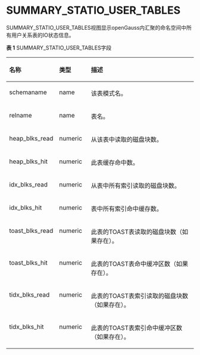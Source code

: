 # SUMMARY\_STATIO\_USER\_TABLES

SUMMARY\_STATIO\_USER\_TABLES视图显示openGauss内汇聚的命名空间中所有用户关系表的IO状态信息。

**表 1**  SUMMARY\_STATIO\_USER\_TABLES字段

<a name="zh-cn_topic_0237122670_table9806345859"></a>
<table><thead align="left"><tr id="zh-cn_topic_0237122670_row1193413457510"><th class="cellrowborder" valign="top" width="19.62%" id="mcps1.2.4.1.1"><p id="zh-cn_topic_0237122670_p99341451857"><a name="zh-cn_topic_0237122670_p99341451857"></a><a name="zh-cn_topic_0237122670_p99341451857"></a><strong id="zh-cn_topic_0237122670_b693415451050"><a name="zh-cn_topic_0237122670_b693415451050"></a><a name="zh-cn_topic_0237122670_b693415451050"></a>名称</strong></p>
</th>
<th class="cellrowborder" valign="top" width="17.19%" id="mcps1.2.4.1.2"><p id="zh-cn_topic_0237122670_p59341645658"><a name="zh-cn_topic_0237122670_p59341645658"></a><a name="zh-cn_topic_0237122670_p59341645658"></a><strong id="zh-cn_topic_0237122670_b11934144511514"><a name="zh-cn_topic_0237122670_b11934144511514"></a><a name="zh-cn_topic_0237122670_b11934144511514"></a>类型</strong></p>
</th>
<th class="cellrowborder" valign="top" width="63.190000000000005%" id="mcps1.2.4.1.3"><p id="zh-cn_topic_0237122670_p209341459514"><a name="zh-cn_topic_0237122670_p209341459514"></a><a name="zh-cn_topic_0237122670_p209341459514"></a><strong id="zh-cn_topic_0237122670_b59348453517"><a name="zh-cn_topic_0237122670_b59348453517"></a><a name="zh-cn_topic_0237122670_b59348453517"></a>描述</strong></p>
</th>
</tr>
</thead>
<tbody><tr id="zh-cn_topic_0237122670_row79349459519"><td class="cellrowborder" valign="top" width="19.62%" headers="mcps1.2.4.1.1 "><p id="zh-cn_topic_0237122670_p8934194520513"><a name="zh-cn_topic_0237122670_p8934194520513"></a><a name="zh-cn_topic_0237122670_p8934194520513"></a>schemaname</p>
</td>
<td class="cellrowborder" valign="top" width="17.19%" headers="mcps1.2.4.1.2 "><p id="zh-cn_topic_0237122670_p293512451519"><a name="zh-cn_topic_0237122670_p293512451519"></a><a name="zh-cn_topic_0237122670_p293512451519"></a>name</p>
</td>
<td class="cellrowborder" valign="top" width="63.190000000000005%" headers="mcps1.2.4.1.3 "><p id="zh-cn_topic_0237122670_p293510455519"><a name="zh-cn_topic_0237122670_p293510455519"></a><a name="zh-cn_topic_0237122670_p293510455519"></a>该表模式名。</p>
</td>
</tr>
<tr id="zh-cn_topic_0237122670_row1935845251"><td class="cellrowborder" valign="top" width="19.62%" headers="mcps1.2.4.1.1 "><p id="zh-cn_topic_0237122670_p1793518451759"><a name="zh-cn_topic_0237122670_p1793518451759"></a><a name="zh-cn_topic_0237122670_p1793518451759"></a>relname</p>
</td>
<td class="cellrowborder" valign="top" width="17.19%" headers="mcps1.2.4.1.2 "><p id="zh-cn_topic_0237122670_p09351451159"><a name="zh-cn_topic_0237122670_p09351451159"></a><a name="zh-cn_topic_0237122670_p09351451159"></a>name</p>
</td>
<td class="cellrowborder" valign="top" width="63.190000000000005%" headers="mcps1.2.4.1.3 "><p id="zh-cn_topic_0237122670_p59355452051"><a name="zh-cn_topic_0237122670_p59355452051"></a><a name="zh-cn_topic_0237122670_p59355452051"></a>表名。</p>
</td>
</tr>
<tr id="zh-cn_topic_0237122670_row6935134513515"><td class="cellrowborder" valign="top" width="19.62%" headers="mcps1.2.4.1.1 "><p id="zh-cn_topic_0237122670_p12935164518514"><a name="zh-cn_topic_0237122670_p12935164518514"></a><a name="zh-cn_topic_0237122670_p12935164518514"></a>heap_blks_read</p>
</td>
<td class="cellrowborder" valign="top" width="17.19%" headers="mcps1.2.4.1.2 "><p id="zh-cn_topic_0237122670_p1493514452516"><a name="zh-cn_topic_0237122670_p1493514452516"></a><a name="zh-cn_topic_0237122670_p1493514452516"></a>numeric</p>
</td>
<td class="cellrowborder" valign="top" width="63.190000000000005%" headers="mcps1.2.4.1.3 "><p id="zh-cn_topic_0237122670_p1493694514515"><a name="zh-cn_topic_0237122670_p1493694514515"></a><a name="zh-cn_topic_0237122670_p1493694514515"></a>从该表中读取的磁盘块数。</p>
</td>
</tr>
<tr id="zh-cn_topic_0237122670_row493634517518"><td class="cellrowborder" valign="top" width="19.62%" headers="mcps1.2.4.1.1 "><p id="zh-cn_topic_0237122670_p993614520510"><a name="zh-cn_topic_0237122670_p993614520510"></a><a name="zh-cn_topic_0237122670_p993614520510"></a>heap_blks_hit</p>
</td>
<td class="cellrowborder" valign="top" width="17.19%" headers="mcps1.2.4.1.2 "><p id="zh-cn_topic_0237122670_p2093611451853"><a name="zh-cn_topic_0237122670_p2093611451853"></a><a name="zh-cn_topic_0237122670_p2093611451853"></a>numeric</p>
</td>
<td class="cellrowborder" valign="top" width="63.190000000000005%" headers="mcps1.2.4.1.3 "><p id="zh-cn_topic_0237122670_p29361451951"><a name="zh-cn_topic_0237122670_p29361451951"></a><a name="zh-cn_topic_0237122670_p29361451951"></a>此表缓存命中数。</p>
</td>
</tr>
<tr id="zh-cn_topic_0237122670_row793617451457"><td class="cellrowborder" valign="top" width="19.62%" headers="mcps1.2.4.1.1 "><p id="zh-cn_topic_0237122670_p16936104520519"><a name="zh-cn_topic_0237122670_p16936104520519"></a><a name="zh-cn_topic_0237122670_p16936104520519"></a>idx_blks_read</p>
</td>
<td class="cellrowborder" valign="top" width="17.19%" headers="mcps1.2.4.1.2 "><p id="zh-cn_topic_0237122670_p39361645252"><a name="zh-cn_topic_0237122670_p39361645252"></a><a name="zh-cn_topic_0237122670_p39361645252"></a>numeric</p>
</td>
<td class="cellrowborder" valign="top" width="63.190000000000005%" headers="mcps1.2.4.1.3 "><p id="zh-cn_topic_0237122670_p129364451859"><a name="zh-cn_topic_0237122670_p129364451859"></a><a name="zh-cn_topic_0237122670_p129364451859"></a>从表中所有索引读取的磁盘块数。</p>
</td>
</tr>
<tr id="zh-cn_topic_0237122670_row1693620453512"><td class="cellrowborder" valign="top" width="19.62%" headers="mcps1.2.4.1.1 "><p id="zh-cn_topic_0237122670_p1793794519520"><a name="zh-cn_topic_0237122670_p1793794519520"></a><a name="zh-cn_topic_0237122670_p1793794519520"></a>idx_blks_hit</p>
</td>
<td class="cellrowborder" valign="top" width="17.19%" headers="mcps1.2.4.1.2 "><p id="zh-cn_topic_0237122670_p149371545554"><a name="zh-cn_topic_0237122670_p149371545554"></a><a name="zh-cn_topic_0237122670_p149371545554"></a>numeric</p>
</td>
<td class="cellrowborder" valign="top" width="63.190000000000005%" headers="mcps1.2.4.1.3 "><p id="zh-cn_topic_0237122670_p993717456520"><a name="zh-cn_topic_0237122670_p993717456520"></a><a name="zh-cn_topic_0237122670_p993717456520"></a>表中所有索引命中缓存数。</p>
</td>
</tr>
<tr id="zh-cn_topic_0237122670_row1793716451452"><td class="cellrowborder" valign="top" width="19.62%" headers="mcps1.2.4.1.1 "><p id="zh-cn_topic_0237122670_p99377451459"><a name="zh-cn_topic_0237122670_p99377451459"></a><a name="zh-cn_topic_0237122670_p99377451459"></a>toast_blks_read</p>
</td>
<td class="cellrowborder" valign="top" width="17.19%" headers="mcps1.2.4.1.2 "><p id="zh-cn_topic_0237122670_p69371045456"><a name="zh-cn_topic_0237122670_p69371045456"></a><a name="zh-cn_topic_0237122670_p69371045456"></a>numeric</p>
</td>
<td class="cellrowborder" valign="top" width="63.190000000000005%" headers="mcps1.2.4.1.3 "><p id="zh-cn_topic_0237122670_p893714515510"><a name="zh-cn_topic_0237122670_p893714515510"></a><a name="zh-cn_topic_0237122670_p893714515510"></a>此表的TOAST表读取的磁盘块数（如果存在）。</p>
</td>
</tr>
<tr id="zh-cn_topic_0237122670_row179370451955"><td class="cellrowborder" valign="top" width="19.62%" headers="mcps1.2.4.1.1 "><p id="zh-cn_topic_0237122670_p12938124517512"><a name="zh-cn_topic_0237122670_p12938124517512"></a><a name="zh-cn_topic_0237122670_p12938124517512"></a>toast_blks_hit</p>
</td>
<td class="cellrowborder" valign="top" width="17.19%" headers="mcps1.2.4.1.2 "><p id="zh-cn_topic_0237122670_p1293894513514"><a name="zh-cn_topic_0237122670_p1293894513514"></a><a name="zh-cn_topic_0237122670_p1293894513514"></a>numeric</p>
</td>
<td class="cellrowborder" valign="top" width="63.190000000000005%" headers="mcps1.2.4.1.3 "><p id="zh-cn_topic_0237122670_p17938194513510"><a name="zh-cn_topic_0237122670_p17938194513510"></a><a name="zh-cn_topic_0237122670_p17938194513510"></a>此表的TOAST表命中缓冲区数（如果存在）。</p>
</td>
</tr>
<tr id="zh-cn_topic_0237122670_row1393874512517"><td class="cellrowborder" valign="top" width="19.62%" headers="mcps1.2.4.1.1 "><p id="zh-cn_topic_0237122670_p793815451954"><a name="zh-cn_topic_0237122670_p793815451954"></a><a name="zh-cn_topic_0237122670_p793815451954"></a>tidx_blks_read</p>
</td>
<td class="cellrowborder" valign="top" width="17.19%" headers="mcps1.2.4.1.2 "><p id="zh-cn_topic_0237122670_p1693812451854"><a name="zh-cn_topic_0237122670_p1693812451854"></a><a name="zh-cn_topic_0237122670_p1693812451854"></a>numeric</p>
</td>
<td class="cellrowborder" valign="top" width="63.190000000000005%" headers="mcps1.2.4.1.3 "><p id="zh-cn_topic_0237122670_p893814451659"><a name="zh-cn_topic_0237122670_p893814451659"></a><a name="zh-cn_topic_0237122670_p893814451659"></a>此表的TOAST表索引读取的磁盘块数（如果存在）。</p>
</td>
</tr>
<tr id="zh-cn_topic_0237122670_row14938164513520"><td class="cellrowborder" valign="top" width="19.62%" headers="mcps1.2.4.1.1 "><p id="zh-cn_topic_0237122670_p149381545856"><a name="zh-cn_topic_0237122670_p149381545856"></a><a name="zh-cn_topic_0237122670_p149381545856"></a>tidx_blks_hit</p>
</td>
<td class="cellrowborder" valign="top" width="17.19%" headers="mcps1.2.4.1.2 "><p id="zh-cn_topic_0237122670_p139381045154"><a name="zh-cn_topic_0237122670_p139381045154"></a><a name="zh-cn_topic_0237122670_p139381045154"></a>numeric</p>
</td>
<td class="cellrowborder" valign="top" width="63.190000000000005%" headers="mcps1.2.4.1.3 "><p id="zh-cn_topic_0237122670_p5939345853"><a name="zh-cn_topic_0237122670_p5939345853"></a><a name="zh-cn_topic_0237122670_p5939345853"></a>此表的TOAST表索引命中缓冲区数（如果存在）。</p>
</td>
</tr>
</tbody>
</table>

